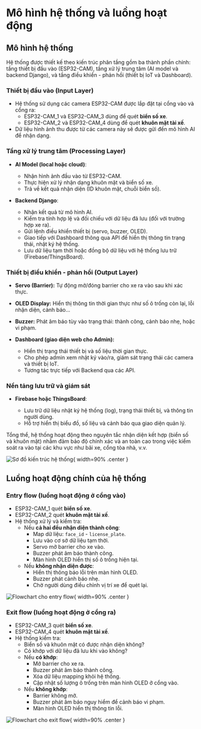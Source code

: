 # Mô hình hệ thống và luồng hoạt động

## Mô hình hệ thống

Hệ thống được thiết kế theo kiến trúc phân tầng gồm ba thành phần chính: tầng thiết bị đầu vào (ESP32-CAM), tầng xử lý trung tâm (AI model và backend Django), và tầng điều khiển - phản hồi (thiết bị IoT và Dashboard).

### Thiết bị đầu vào (Input Layer)

- Hệ thống sử dụng các camera ESP32-CAM được lắp đặt tại cổng vào và cổng ra:
    - ESP32-CAM_1 và ESP32-CAM_3 dùng để quét **biển số xe**.
    - ESP32-CAM_2 và ESP32-CAM_4 dùng để quét **khuôn mặt tài xế**.
- Dữ liệu hình ảnh thu được từ các camera này sẽ được gửi đến mô hình AI để nhận dạng.

### Tầng xử lý trung tâm (Processing Layer)

- **AI Model (local hoặc cloud)**:

    - Nhận hình ảnh đầu vào từ ESP32-CAM.
    - Thực hiện xử lý nhận dạng khuôn mặt và biển số xe.
    - Trả về kết quả nhận diện (ID khuôn mặt, chuỗi biển số).
- **Backend Django**:

    - Nhận kết quả từ mô hình AI.
    - Kiểm tra tính hợp lệ và đối chiếu với dữ liệu đã lưu (đối với trường hợp xe ra).
    - Gửi lệnh điều khiển thiết bị (servo, buzzer, OLED).
    - Giao tiếp với Dashboard thông qua API để hiển thị thông tin trạng thái, nhật ký hệ thống.
    - Lưu dữ liệu tạm thời hoặc đồng bộ dữ liệu với hệ thống lưu trữ (Firebase/ThingsBoard).

### Thiết bị điều khiển - phản hồi (Output Layer)

- **Servo (Barrier):** Tự động mở/đóng barrier cho xe ra vào sau khi xác thực.
- **OLED Display:** Hiển thị thông tin thời gian thực như số ô trống còn lại, lỗi nhận diện, cảnh báo...
- **Buzzer:** Phát âm báo tùy vào trạng thái: thành công, cảnh báo nhẹ, hoặc vi phạm.
- **Dashboard (giao diện web cho Admin):**

    - Hiển thị trạng thái thiết bị và số liệu thời gian thực.
    - Cho phép admin xem nhật ký vào/ra, giám sát trạng thái các camera và thiết bị IoT.
    - Tương tác trực tiếp với Backend qua các API.

### Nền tảng lưu trữ và giám sát

- **Firebase hoặc ThingsBoard**:

    - Lưu trữ dữ liệu nhật ký hệ thống (log), trạng thái thiết bị, và thông tin người dùng.
    - Hỗ trợ hiển thị biểu đồ, số liệu và cảnh báo qua giao diện quản lý.

Tổng thể, hệ thống hoạt động theo nguyên tắc nhận diện kết hợp (biển số và khuôn mặt) nhằm đảm bảo độ chính xác và an toàn cao trong việc kiểm soát ra vào tại các khu vực như bãi xe, cổng tòa nhà, v.v.

![Sơ đồ kiến trúc hệ thống](images/architecture.png){ width=90% .center }

## Luồng hoạt động chính của hệ thống

### Entry flow (luồng hoạt động ở cổng vào)
- ESP32-CAM_1 quét **biển số xe**.
- ESP32-CAM_2 quét **khuôn mặt tài xế**.
- Hệ thống xử lý và kiểm tra:
  - Nếu **cả hai đều nhận diện thành công**:
    - Map dữ liệu: `face_id` - `license_plate`.
    - Lưu vào cơ sở dữ liệu tạm thời.
    - Servo mở barrier cho xe vào.
    - Buzzer phát âm báo thành công.
    - Màn hình OLED hiển thị số ô trống hiện tại.
  - Nếu **không nhận diện được**:
    - Hiển thị thông báo lỗi trên màn hình OLED.
    - Buzzer phát cảnh báo nhẹ.
    - Chờ người dùng điều chỉnh vị trí xe để quét lại.

![Flowchart cho entry flow](images/entry-flow.png){ width=90% .center }

### Exit flow (luồng hoạt động ở cổng ra)
- ESP32-CAM_3 quét **biển số xe**.
- ESP32-CAM_4 quét **khuôn mặt tài xế**.
- Hệ thống kiểm tra:
  - Biển số và khuôn mặt có được nhận diện không?
  - Có khớp với dữ liệu đã lưu khi vào không?
  - Nếu **có khớp**:
    - Mở barrier cho xe ra.
    - Buzzer phát âm báo thành công.
    - Xóa dữ liệu mapping khỏi hệ thống.
    - Cập nhật số lượng ô trống trên màn hình OLED ở cổng vào.
  - Nếu **không khớp**:
    - Barrier không mở.
    - Buzzer phát âm báo nguy hiểm để cảnh báo vi phạm.
    - Màn hình OLED hiển thị thông tin lỗi.

![Flowchart cho exit flow](images/exit-flow.png){ width=90% .center }
